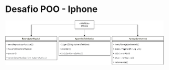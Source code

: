 # Desafio POO - Iphone
![alt text](https://github.com/gustavosass/trilha-java-basico/blob/main/DesafioPooIphoneUml/assets/Desafio-POO.drawio.png?raw=true)
